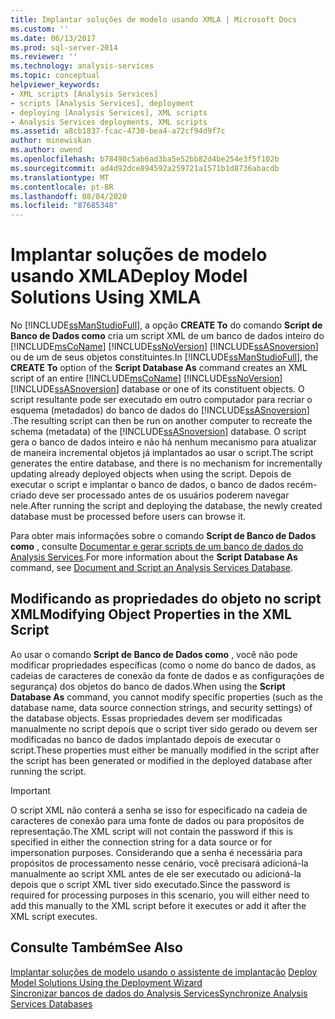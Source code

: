 ```yaml
---
title: Implantar soluções de modelo usando XMLA | Microsoft Docs
ms.custom: ''
ms.date: 06/13/2017
ms.prod: sql-server-2014
ms.reviewer: ''
ms.technology: analysis-services
ms.topic: conceptual
helpviewer_keywords:
- XML scripts [Analysis Services]
- scripts [Analysis Services], deployment
- deploying [Analysis Services], XML scripts
- Analysis Services deployments, XML scripts
ms.assetid: a8cb1837-fcac-4730-bea4-a72cf94d9f7c
author: minewiskan
ms.author: owend
ms.openlocfilehash: b78490c5ab6ad3ba5e52bb82d4be254e3f5f102b
ms.sourcegitcommit: ad4d92dce894592a259721a1571b1d8736abacdb
ms.translationtype: MT
ms.contentlocale: pt-BR
ms.lasthandoff: 08/04/2020
ms.locfileid: "87685348"
---
```

# <a name="deploy-model-solutions-using-xmla"></a><span data-ttu-id="3baca-102">Implantar soluções de modelo usando XMLA</span><span class="sxs-lookup"><span data-stu-id="3baca-102">Deploy Model Solutions Using XMLA</span></span>
  <span data-ttu-id="3baca-103">No [!INCLUDE[ssManStudioFull](../../includes/ssmanstudiofull-md.md)], a opção **CREATE To** do comando **Script de Banco de Dados como** cria um script XML de um banco de dados inteiro do [!INCLUDE[msCoName](../../includes/msconame-md.md)] [!INCLUDE[ssNoVersion](../../includes/ssnoversion-md.md)] [!INCLUDE[ssASnoversion](../../includes/ssasnoversion-md.md)] ou de um de seus objetos constituintes.</span><span class="sxs-lookup"><span data-stu-id="3baca-103">In [!INCLUDE[ssManStudioFull](../../includes/ssmanstudiofull-md.md)], the **CREATE To** option of the **Script Database As** command creates an XML script of an entire [!INCLUDE[msCoName](../../includes/msconame-md.md)] [!INCLUDE[ssNoVersion](../../includes/ssnoversion-md.md)] [!INCLUDE[ssASnoversion](../../includes/ssasnoversion-md.md)] database or one of its constituent objects.</span></span> <span data-ttu-id="3baca-104">O script resultante pode ser executado em outro computador para recriar o esquema (metadados) do banco de dados do [!INCLUDE[ssASnoversion](../../includes/ssasnoversion-md.md)] .</span><span class="sxs-lookup"><span data-stu-id="3baca-104">The resulting script can then be run on another computer to recreate the schema (metadata) of the [!INCLUDE[ssASnoversion](../../includes/ssasnoversion-md.md)] database.</span></span> <span data-ttu-id="3baca-105">O script gera o banco de dados inteiro e não há nenhum mecanismo para atualizar de maneira incremental objetos já implantados ao usar o script.</span><span class="sxs-lookup"><span data-stu-id="3baca-105">The script generates the entire database, and there is no mechanism for incrementally updating already deployed objects when using the script.</span></span> <span data-ttu-id="3baca-106">Depois de executar o script e implantar o banco de dados, o banco de dados recém-criado deve ser processado antes de os usuários poderem navegar nele.</span><span class="sxs-lookup"><span data-stu-id="3baca-106">After running the script and deploying the database, the newly created database must be processed before users can browse it.</span></span>  
  
 <span data-ttu-id="3baca-107">Para obter mais informações sobre o comando **Script de Banco de Dados como** , consulte [Documentar e gerar scripts de um banco de dados do Analysis Services](document-and-script-an-analysis-services-database.md).</span><span class="sxs-lookup"><span data-stu-id="3baca-107">For more information about the **Script Database As** command, see [Document and Script an Analysis Services Database](document-and-script-an-analysis-services-database.md).</span></span>  
  
## <a name="modifying-object-properties-in-the-xml-script"></a><span data-ttu-id="3baca-108">Modificando as propriedades do objeto no script XML</span><span class="sxs-lookup"><span data-stu-id="3baca-108">Modifying Object Properties in the XML Script</span></span>  
 <span data-ttu-id="3baca-109">Ao usar o comando **Script de Banco de Dados como** , você não pode modificar propriedades específicas (como o nome do banco de dados, as cadeias de caracteres de conexão da fonte de dados e as configurações de segurança) dos objetos do banco de dados.</span><span class="sxs-lookup"><span data-stu-id="3baca-109">When using the **Script Database As** command, you cannot modify specific properties (such as the database name, data source connection strings, and security settings) of the database objects.</span></span> <span data-ttu-id="3baca-110">Essas propriedades devem ser modificadas manualmente no script depois que o script tiver sido gerado ou devem ser modificadas no banco de dados implantado depois de executar o script.</span><span class="sxs-lookup"><span data-stu-id="3baca-110">These properties must either be manually modified in the script after the script has been generated or modified in the deployed database after running the script.</span></span>  
  
> [!IMPORTANT]  
>  <span data-ttu-id="3baca-111">O script XML não conterá a senha se isso for especificado na cadeia de caracteres de conexão para uma fonte de dados ou para propósitos de representação.</span><span class="sxs-lookup"><span data-stu-id="3baca-111">The XML script will not contain the password if this is specified in either the connection string for a data source or for impersonation purposes.</span></span> <span data-ttu-id="3baca-112">Considerando que a senha é necessária para propósitos de processamento nesse cenário, você precisará adicioná-la manualmente ao script XML antes de ele ser executado ou adicioná-la depois que o script XML tiver sido executado.</span><span class="sxs-lookup"><span data-stu-id="3baca-112">Since the password is required for processing purposes in this scenario, you will either need to add this manually to the XML script before it executes or add it after the XML script executes.</span></span>  
  
## <a name="see-also"></a><span data-ttu-id="3baca-113">Consulte Também</span><span class="sxs-lookup"><span data-stu-id="3baca-113">See Also</span></span>  
 <span data-ttu-id="3baca-114">[Implantar soluções de modelo usando o assistente de implantação](deploy-model-solutions-using-the-deployment-wizard.md) </span><span class="sxs-lookup"><span data-stu-id="3baca-114">[Deploy Model Solutions Using the Deployment Wizard](deploy-model-solutions-using-the-deployment-wizard.md) </span></span>  
 [<span data-ttu-id="3baca-115">Sincronizar bancos de dados do Analysis Services</span><span class="sxs-lookup"><span data-stu-id="3baca-115">Synchronize Analysis Services Databases</span></span>](synchronize-analysis-services-databases.md)  
  
  

